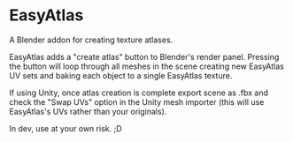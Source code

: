 # EasyAtlas
A Blender addon for creating texture atlases.

EasyAtlas adds a "create atlas" button to Blender's render panel. Pressing the button will loop through all meshes in the scene creating new EasyAtlas UV sets and baking each object to a single EasyAtlas texture.

If using Unity, once atlas creation is complete export scene as .fbx and check the "Swap UVs" option in the Unity mesh importer (this will use EasyAtlas's UVs rather than your originals).

In dev, use at your own risk. ;D
